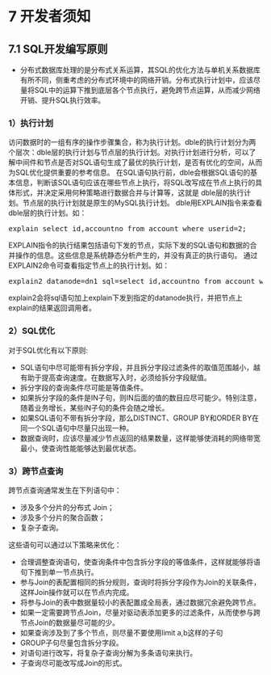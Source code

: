 # 7 开发者须知
## 7.1 SQL开发编写原则
+ 分布式数据库处理的是分布式关系运算，其SQL的优化方法与单机关系数据库有所不同，侧重考虑的分布式环境中的网络开销。分布式执行计划中，应该尽量将SQL中的运算下推到底层各个节点执行，避免跨节点运算，从而减少网络开销、提升SQL执行效率。

<h3>1）执行计划</h3>  
访问数据时的一组有序的操作步骤集合，称为执行计划。dble的执行计划分为两个层次：dble层的执行计划与节点层的执行计划。对执行计划进行分析，可以了解中间件和节点是否对SQL语句生成了最优的执行计划，是否有优化的空间，从而为SQL优化提供重要的参考信息。
在SQL语句执行前，dble会根据SQL语句的基本信息，判断该SQL语句应该在哪些节点上执行，将SQL改写成在节点上执行的具体形式，并决定采用何种策略进行数据合并与计算等，这就是 dble层的执行计划。节点层的执行计划就是原生的MySQL执行计划。
dble用EXPLAIN指令来查看dble层的执行计划。如：
<pre>explain select id,accountno from account where userid=2;</pre>
EXPLAIN指令的执行结果包括语句下发的节点，实际下发的SQL语句和数据的合并操作的信息。这些信息是系统静态分析产生的，并没有真正的执行语句。
通过EXPLAIN2命令可查看指定节点上的执行计划。如：
<pre>explain2 datanode=dn1 sql=select id,accountno from account where userid=2;</pre>
explain2会将sql语句加上explain下发到指定的datanode执行，并把节点上explain的结果返回调用者。 

<h3>2）SQL优化</h3>

对于SQL优化有以下原则:
+ SQL语句中尽可能带有拆分字段，并且拆分字段过滤条件的取值范围越小，越有助于提高查询速度。在数据写入时，必须给拆分字段赋值。
+ 拆分字段的查询条件尽可能是等值条件。
+ 如果拆分字段的条件是IN子句，则IN后面的值的数目应尽可能少。特别注意，随着业务增长，某些IN子句的条件会随之增长。
+ 如果SQL语句不带有拆分字段，那么DISTINCT、GROUP BY和ORDER BY在同一个SQL语句中尽量只出现一种。
+ 数据查询时，应该尽量减少节点返回的结果数量，这样能够使消耗的网络带宽最小，使查询性能能够达到最优状态。

<h3>3）跨节点查询</h3>

跨节点查询通常发生在下列语句中：
+ 涉及多个分片的分布式 Join；
+ 涉及多个分片的聚合函数；
+ 复杂子查询。

这些语句可以通过以下策略来优化：
+ 合理调整查询语句，使查询条件中包含拆分字段的等值条件，这样就能够将语句下推到单一节点执行。
+ 参与Join的表配置相同的拆分规则，查询时将拆分字段作为Join的关联条件，这样Join操作就可以在节点内完成。
+ 将参与Join的表中数据量较小的表配置成全局表，通过数据冗余避免跨节点。
+ 如果一定需要跨节点Join，尽量对驱动表添加更多的过滤条件，从而使参与跨节点Join的数据量尽可能的少。
+ 如果查询涉及到了多个节点，则尽量不要使用limit a,b这样的子句
+ GROUP子句尽量包含拆分字段。
+ 对语句进行改写，将复杂子查询分解为多条语句来执行。
+ 子查询尽可能改写成Join的形式。

